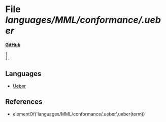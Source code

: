 # File _languages/MML/conformance/.ueber_
**[GitHub](https://github.com/softlang/yas/blob/master/languages/MML/conformance/.ueber)**
```
[
].

```

## Languages
* [Ueber](../languages/Ueber.md)

## References
* elementOf('languages/MML/conformance/.ueber',ueber(term))
